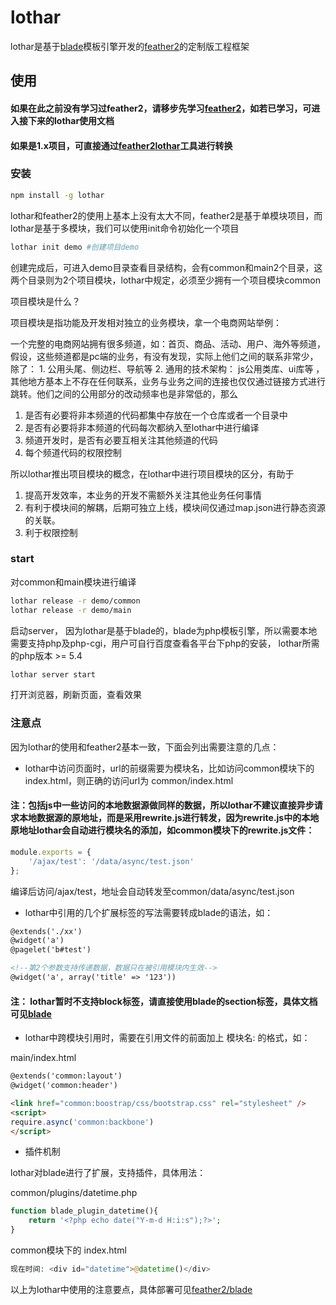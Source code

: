 # lothar

lothar是基于[blade](http://www.golaravel.com/laravel/docs/5.1/blade/)模板引擎开发的[feather2](https://github.com/feather-team/feather2)的定制版工程框架

## 使用

#### 如果在此之前没有学习过feather2，请移步先学习[feather2](https://github.com/feather-team/feather2)，如若已学习，可进入接下来的lothar使用文档

#### 如果是1.x项目，可直接通过[feather2lothar](https://github.com/jsyczhanghao/feather2lothar)工具进行转换

### 安装

```sh
npm install -g lothar
```

lothar和feather2的使用上基本上没有太大不同，feather2是基于单模块项目，而lothar是基于多模块，我们可以使用init命令初始化一个项目


```sh
lothar init demo #创建项目demo
```

创建完成后，可进入demo目录查看目录结构，会有common和main2个目录，这两个目录则为2个项目模块，lothar中规定，必须至少拥有一个项目模块common

项目模块是什么？

项目模块是指功能及开发相对独立的业务模块，拿一个电商网站举例：

一个完整的电商网站拥有很多频道，如：首页、商品、活动、用户、海外等频道，假设，这些频道都是pc端的业务，有没有发现，实际上他们之间的联系非常少，除了： 1. 公用头尾、侧边栏、导航等 2. 通用的技术架构： js公用类库、ui库等 ，其他地方基本上不存在任何联系，业务与业务之间的连接也仅仅通过链接方式进行跳转。他们之间的公用部分的改动频率也是非常低的，那么

1. 是否有必要将非本频道的代码都集中存放在一个仓库或者一个目录中
2. 是否有必要将非本频道的代码每次都纳入至lothar中进行编译
3. 频道开发时，是否有必要互相关注其他频道的代码
4. 每个频道代码的权限控制

所以lothar推出项目模块的概念，在lothar中进行项目模块的区分，有助于 

1. 提高开发效率，本业务的开发不需额外关注其他业务任何事情 
2. 有利于模块间的解耦，后期可独立上线，模块间仅通过map.json进行静态资源的关联。
3. 利于权限控制

### start

对common和main模块进行编译

```sh
lothar release -r demo/common
lothar release -r demo/main
```

启动server， 因为lothar是基于blade的，blade为php模板引擎，所以需要本地需要支持php及php-cgi，用户可自行百度查看各平台下php的安装， lothar所需的php版本 >= 5.4

```sh
lothar server start
```

打开浏览器，刷新页面，查看效果

### 注意点

因为lothar的使用和feather2基本一致，下面会列出需要注意的几点：

* lothar中访问页面时，url的前缀需要为模块名，比如访问common模块下的 index.html，则正确的访问url为 common/index.html

#### 注：包括js中一些访问的本地数据源做同样的数据，所以lothar不建议直接异步请求本地数据源的原地址，而是采用rewrite.js进行转发，因为rewrite.js中的本地原地址lothar会自动进行模块名的添加，如common模块下的rewrite.js文件：

```js
module.exports = {
    '/ajax/test': '/data/async/test.json' 
};
```

编译后访问/ajax/test，地址会自动转发至common/data/async/test.json

* lothar中引用的几个扩展标签的写法需要转成blade的语法，如：

```html
@extends('./xx')
@widget('a')
@pagelet('b#test')

<!--第2个参数支持传递数据，数据只在被引用模块内生效-->
@widget('a', array('title' => '123')) 
```

#### 注： lothar暂时不支持block标签，请直接使用blade的section标签，具体文档可见[blade](http://www.golaravel.com/laravel/docs/5.1/blade/)

* lothar中跨模块引用时，需要在引用文件的前面加上  模块名: 的格式，如：

main/index.html

```html
@extends('common:layout')
@widget('common:header')

<link href="common:boostrap/css/bootstrap.css" rel="stylesheet" />
<script>
require.async('common:backbone')
</script>
```

* 插件机制

lothar对blade进行了扩展，支持插件，具体用法：

common/plugins/datetime.php

```php
function blade_plugin_datetime(){
    return '<?php echo date("Y-m-d H:i:s");?>';
}
```

common模块下的 index.html

```php
现在时间: <div id="datetime">@datetime()</div>
```

以上为lothar中使用的注意要点，具体部署可见[feather2/blade](https://github.com/jsyczhanghao/feather2-blade.git)